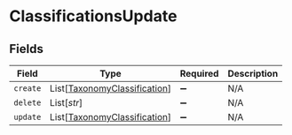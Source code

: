 # ClassificationsUpdate


## Fields

| Field                                                                         | Type                                                                          | Required                                                                      | Description                                                                   |
| ----------------------------------------------------------------------------- | ----------------------------------------------------------------------------- | ----------------------------------------------------------------------------- | ----------------------------------------------------------------------------- |
| `create`                                                                      | List[[TaxonomyClassification](../../models/shared/taxonomyclassification.md)] | :heavy_minus_sign:                                                            | N/A                                                                           |
| `delete`                                                                      | List[*str*]                                                                   | :heavy_minus_sign:                                                            | N/A                                                                           |
| `update`                                                                      | List[[TaxonomyClassification](../../models/shared/taxonomyclassification.md)] | :heavy_minus_sign:                                                            | N/A                                                                           |